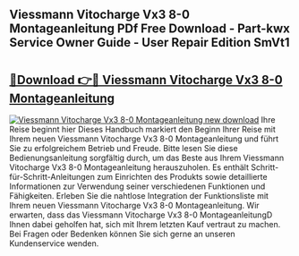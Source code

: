 ## Viessmann Vitocharge Vx3 8-0 Montageanleitung PDf Free Download - Part-kwx Service Owner Guide - User Repair Edition SmVt1

# <h2><a href="http://df6iby.blite.top/?on=Viessmann+Vitocharge+Vx3+8-0+Montageanleitung">🔗Download 👉🔴 Viessmann Vitocharge Vx3 8-0 Montageanleitung</a></h2>

[![Viessmann Vitocharge Vx3 8-0 Montageanleitung new download](https://i.imgur.com/lujVjoI.png)](http://df6iby.blite.top/?on=Viessmann+Vitocharge+Vx3+8-0+Montageanleitung)
Ihre Reise beginnt hier Dieses Handbuch markiert den Beginn Ihrer Reise mit Ihrem neuen Viessmann Vitocharge Vx3 8-0 Montageanleitung und führt Sie zu erfolgreichem Betrieb und Freude. Bitte lesen Sie diese Bedienungsanleitung sorgfältig durch, um das Beste aus Ihrem Viessmann Vitocharge Vx3 8-0 Montageanleitung herauszuholen. Es enthält Schritt-für-Schritt-Anleitungen zum Einrichten des Produkts sowie detaillierte Informationen zur Verwendung seiner verschiedenen Funktionen und Fähigkeiten. Erleben Sie die nahtlose Integration der Funktionsliste mit Ihrem neuen Viessmann Vitocharge Vx3 8-0 Montageanleitung. Wir erwarten, dass das Viessmann Vitocharge Vx3 8-0 MontageanleitungD Ihnen dabei geholfen hat, sich mit Ihrem letzten Kauf vertraut zu machen. Bei Fragen oder Bedenken können Sie sich gerne an unseren Kundenservice wenden.
